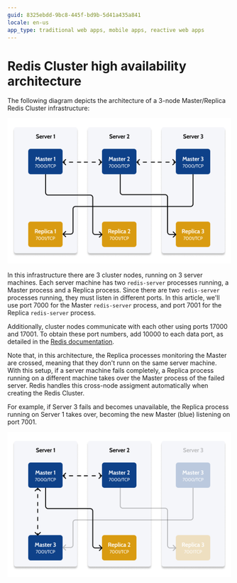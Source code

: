 ```yaml
---
guid: 8325ebdd-9bc8-445f-bd9b-5d41a435a841
locale: en-us
app_type: traditional web apps, mobile apps, reactive web apps
---
```


# Redis Cluster high availability architecture

The following diagram depicts the architecture of a 3-node Master/Replica Redis Cluster infrastructure:

![Architecture of Redis Cluster with 3 nodes](images/redis-arch-3-node-diag.png)

In this infrastructure there are 3 cluster nodes, running on 3 server machines. Each server machine has two `redis-server` processes running, a Master process and a Replica process. Since there are two `redis-server` processes running, they must listen in different ports. In this article, we'll use port 7000 for the Master `redis-server` process, and port 7001 for the Replica `redis-server` process.

Additionally, cluster nodes communicate with each other using ports 17000 and 17001. To obtain these port numbers, add 10000 to each data port, as detailed in the [Redis documentation](https://redis.io/topics/cluster-tutorial).

Note that, in this architecture, the Replica processes monitoring the Master are crossed, meaning that they don't runn on the same server machine. With this setup, if a server machine fails completely, a Replica process running on a different machine takes over the Master process of the failed server. Redis handles this cross-node assigment automatically when creating the Redis Cluster.

For example, if Server 3 fails and becomes unavailable, the Replica process running on Server 1 takes over, becoming the new Master (blue) listening on port 7001.

![Redis failover mechanism (Replica 1 takes over as the new Master 3)](images/redis-arch-3-node-failover-diag.png)

